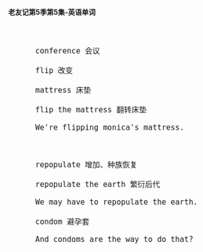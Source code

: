 #### 老友记第5季第5集-英语单词

<div style="font-size: 18px">
<br />

```
      conference 会议

      flip 改变

      mattress 床垫

      flip the mattress 翻转床垫

      We're flipping monica's mattress.



      repopulate 增加、种族恢复

      repopulate the earth 繁衍后代

      We may have to repopulate the earth.

      condom 避孕套

      And condoms are the way to do that?

```
<br />
</div>

